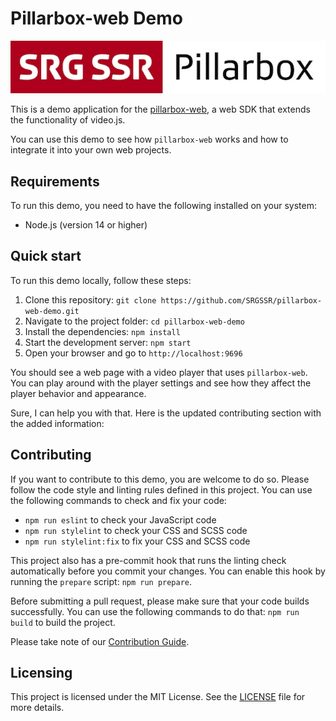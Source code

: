 # Pillarbox-web Demo

![Pillarbox logo](README-images/logo.jpg)

This is a demo application for the [pillarbox-web](https://github.com/SRGSSR/pillarbox-web), a web
SDK that extends the functionality of video.js.

You can use this demo to see how `pillarbox-web` works and how to integrate it into your own web
projects.

## Requirements

To run this demo, you need to have the following installed on your system:

- Node.js (version 14 or higher)

## Quick start

To run this demo locally, follow these steps:

1. Clone this repository: `git clone https://github.com/SRGSSR/pillarbox-web-demo.git`
2. Navigate to the project folder: `cd pillarbox-web-demo`
3. Install the dependencies: `npm install`
4. Start the development server: `npm start`
5. Open your browser and go to `http://localhost:9696`

You should see a web page with a video player that uses `pillarbox-web`. You can play around with
the player settings and see how they affect the player behavior and appearance.

Sure, I can help you with that. Here is the updated contributing section with the added information:

## Contributing

If you want to contribute to this demo, you are welcome to do so. Please follow the code style and
linting rules defined in this project. You can use the following commands to check and fix your
code:

- `npm run eslint` to check your JavaScript code
- `npm run stylelint` to check your CSS and SCSS code
- `npm run stylelint:fix` to fix your CSS and SCSS code

This project also has a pre-commit hook that runs the linting check automatically before you commit
your changes. You can enable this hook by running the `prepare` script: `npm run prepare`.

Before submitting a pull request, please make sure that your code builds successfully. You can use
the following commands to do that: `npm run build` to build the project.

Please take note of our [Contribution Guide](CONTRIBUTING.md).

## Licensing

This project is licensed under the MIT License. See the [LICENSE](../LICENSE) file for more details.
